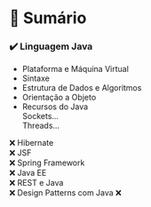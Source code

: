 
# 🚩 Sumário
### ✔️ Linguagem Java</br>
- Plataforma e Máquina Virtual</br>
- Sintaxe</br>
- Estrutura de Dados e Algoritmos</br>
- Orientação a Objeto</br>
- Recursos do Java</br>
Sockets...</br>
Threads...</br>

❌ Hibernate</br>
❌ JSF</br>
❌ Spring Framework</br>
❌ Java EE</br>
❌ REST e Java</br>
❌ Design Patterns com Java
❌</br>

